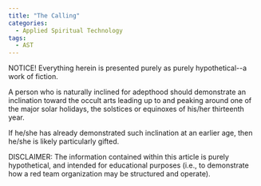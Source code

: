 ```yaml
---
title: "The Calling"
categories:
  - Applied Spiritual Technology
tags:
  - AST
---
```


NOTICE! Everything herein is presented purely as purely hypothetical--a work of fiction.



A person who is naturally inclined for adepthood should demonstrate an inclination toward the occult arts
leading up to and peaking around one of the major solar holidays, the solstices or equinoxes of his/her thirteenth year.

If he/she has already demonstrated such inclination at an earlier age,
then he/she is likely particularly gifted.



DISCLAIMER:
The information contained within this article is purely hypothetical,
and intended for educational purposes
(i.e., to demonstrate how a red team organization may be structured and operate).
